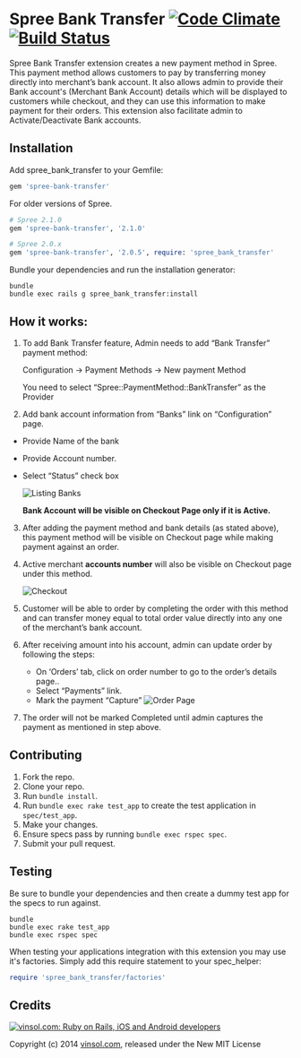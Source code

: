 Spree Bank Transfer [![Code Climate](https://codeclimate.com/github/vinsol/spree_bank_transfer.png)](https://codeclimate.com/github/vinsol/spree_bank_transfer) [![Build Status](https://travis-ci.org/vinsol/spree_bank_transfer.png?branch=master)](https://travis-ci.org/vinsol/spree_bank_transfer)
=================

Spree Bank Transfer extension creates a new payment method in Spree. This payment method allows customers to pay by transferring money directly into merchant’s  bank account.  It also allows admin to provide their Bank account's (Merchant Bank Account) details which will be displayed to customers while checkout, and they can use this information to make payment for their orders. This extension also facilitate admin to Activate/Deactivate Bank accounts.


Installation
------------

Add spree_bank_transfer to your Gemfile:
```ruby
gem 'spree-bank-transfer'
```

For older versions of Spree.
```ruby
# Spree 2.1.0
gem 'spree-bank-transfer', '2.1.0'
```

```ruby
# Spree 2.0.x
gem 'spree-bank-transfer', '2.0.5', require: 'spree_bank_transfer'
```

Bundle your dependencies and run the installation generator:

```shell
bundle
bundle exec rails g spree_bank_transfer:install
```

How it works: 
---

1. To add Bank Transfer feature, Admin needs to add “Bank Transfer” payment method:

   Configuration -> Payment Methods -> New payment Method
   
   You need to select “Spree::PaymentMethod::BankTransfer” as the Provider

2. Add bank account information from “Banks” link on “Configuration” page.
  
  - Provide Name of the bank
  - Provide Account number.
  - Select “Status” check box 

    ![Listing Banks](http://vinsol.com/gems_screenshots/spree-bank-transfer/list%20banks.png)
    
    **Bank Account will be visible on Checkout Page only if it is Active.**
3. After adding the payment method and bank details (as stated above), this payment method will be visible on Checkout page while making payment against an order.

4.  Active merchant **accounts number** will also be visible on Checkout page under this method.

    ![Checkout](http://vinsol.com/gems_screenshots/spree-bank-transfer/checkout%20page.png)

5. Customer will be able to order by completing the order with this method and can transfer money equal to total order value directly into any one of the merchant’s bank account.

6. After receiving amount into his account, admin can update order by following the steps: 

    - On ‘Orders’ tab, click on order number to go to the order’s details page..
    - Select “Payments” link.
    - Mark the payment “Capture”
    ![Order Page](http://vinsol.com/gems_screenshots/spree-bank-transfer/order%20page.png)

7. The order will not be marked Completed  until admin captures the payment as mentioned in step above.




Contributing
------------

1. Fork the repo.
2. Clone your repo.
3. Run `bundle install`.
4. Run `bundle exec rake test_app` to create the test application in `spec/test_app`.
5. Make your changes.
6. Ensure specs pass by running `bundle exec rspec spec`.
7. Submit your pull request.

Testing
-------

Be sure to bundle your dependencies and then create a dummy test app for the specs to run against.

```shell
bundle
bundle exec rake test_app
bundle exec rspec spec
```

When testing your applications integration with this extension you may use it's factories.
Simply add this require statement to your spec_helper:

```ruby
require 'spree_bank_transfer/factories'
```


Credits
-------

[![vinsol.com: Ruby on Rails, iOS and Android developers](http://vinsol.com/vin_logo.png "Ruby on Rails, iOS and Android developers")](http://vinsol.com)

Copyright (c) 2014 [vinsol.com](http://vinsol.com "Ruby on Rails, iOS and Android developers"), released under the New MIT License
